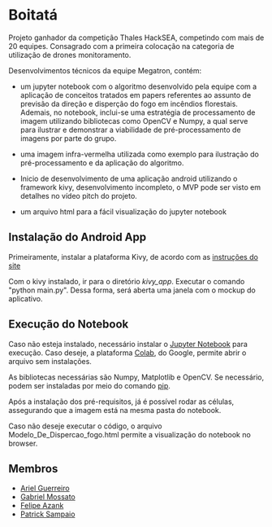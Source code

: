 # Boitatá

Projeto ganhador da competição Thales HackSEA, competindo com mais de 20 equipes. Consagrado com a primeira colocação na categoria de utilização de drones monitoramento.

Desenvolvimentos técnicos da equipe Megatron, contém:

* um jupyter notebook com o algoritmo desenvolvido pela equipe com a aplicação de conceitos tratados em papers referentes ao assunto de previsão da direção e disperção do fogo em incêndios florestais. Ademais, no notebook, inclui-se uma estratégia de processamento de imagem utilizando bibliotecas como OpenCV e Numpy, a qual serve para ilustrar e demonstrar a viabilidade de pré-processamento de imagens por parte do grupo.  

* uma imagem infra-vermelha utilizada como exemplo para ilustração do pré-processamento e da aplicação do algoritmo.

* Inicio de desenvolvimento de uma aplicação android utilizando o framework kivy, desenvolvimento incompleto, o MVP pode ser visto em detalhes no vídeo pitch do projeto.

* um arquivo html para a fácil visualização do jupyter notebook

## Instalação do Android App

Primeiramente, instalar a plataforma Kivy, de acordo com as [instruções do site](https://kivy.org/doc/stable/installation/installation-windows.html)

Com o kivy instalado, ir para o diretório *kivy_app*. Executar o comando "python main.py". Dessa forma, será aberta uma janela com o mockup do aplicativo.


## Execução do Notebook

Caso não esteja instalado, necessário instalar o [Jupyter Notebook](https://jupyter.org/) para execução. Caso deseje, a plataforma [Colab](https://colab.research.google.com/), do Google, permite abrir o arquivo sem instalações.

As bibliotecas necessárias são Numpy, Matplotlib e OpenCV. Se necessário, podem ser instaladas por meio do comando [pip](https://pypi.org/project/opencv-python/).

Após a instalação dos pré-requisitos, já é possível rodar as células, assegurando que a imagem está na mesma pasta do notebook.

Caso não deseje executar o código, o arquivo Modelo_De_Dispercao_fogo.html permite a visualização do notebook no browser.

## Membros

- [Ariel Guerreiro](https://github.com/arielguerreiro)
- [Gabriel Mossato](https://github.com/gvmossato)
- [Felipe Azank](https://github.com/AZANK7173)
- [Patrick Sampaio](https://github.com/PatrickSampaioUSP)
